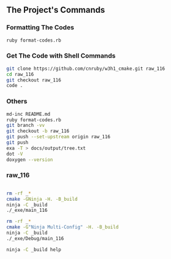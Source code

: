 ## The Project's Commands



### Formatting The Codes
```bash
ruby format-codes.rb
```



### Get The Code with Shell Commands
```bash
git clone https://github.com/cnruby/w3h1_cmake.git raw_116
cd raw_116
git checkout raw_116
code .
```



### Others 
```bash
md-inc README.md
ruby format-codes.rb
git branch -vv
git checkout -b raw_116
git push --set-upstream origin raw_116
git push
exa -T > docs/output/tree.txt
dot -V
doxygen --version
```


### raw_116
```bash

rm -rf _*
cmake -GNinja -H. -B_build
ninja -C _build
./_exe/main_116

rm -rf _*
cmake -G"Ninja Multi-Config" -H. -B_build
ninja -C _build
./_exe/Debug/main_116

ninja -C _build help
```
